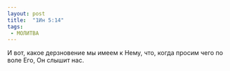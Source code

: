 ```yaml
---
layout: post
title:  "1Ин 5:14"
tags:
 - МОЛИТВА
---
```


И вот, какое дерзновение мы имеем к Нему, что, когда просим чего по воле Его, Он слышит нас.
